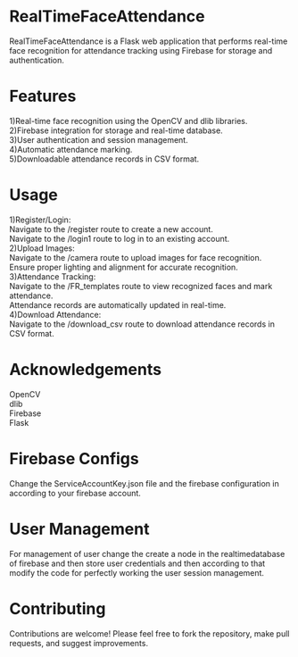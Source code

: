 # RealTimeFaceAttendance
RealTimeFaceAttendance is a Flask web application that performs real-time face recognition for attendance tracking using Firebase for storage and authentication.

# Features
1)Real-time face recognition using the
OpenCV and dlib libraries.  
2)Firebase integration for storage and real-time database.  
3)User authentication and session management.  
4)Automatic attendance marking.  
5)Downloadable attendance records in CSV format.


# Usage
1)Register/Login:  
  Navigate to the /register route to create a new account.  
  Navigate to the /login1 route to log in to an existing account.  
2)Upload Images:  
  Navigate to the /camera route to upload images for face recognition.  
  Ensure proper lighting and alignment for accurate recognition.  
3)Attendance Tracking:  
  Navigate to the /FR_templates route to view recognized faces and mark attendance.  
  Attendance records are automatically updated in real-time.  
4)Download Attendance:  
  Navigate to the /download_csv route to download attendance records in CSV format.  


# Acknowledgements
OpenCV  
dlib  
Firebase  
Flask  

# Firebase Configs
Change the ServiceAccountKey.json file and the firebase configuration in according to your firebase account.


# User Management
For management of user change the create a node in the realtimedatabase of firebase and then store user credentials and then according to that modify the code for perfectly working the user session management.


# Contributing
Contributions are welcome! Please feel free to fork the repository, make pull requests, and suggest improvements.
